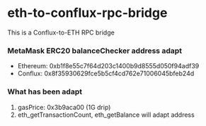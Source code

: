 # eth-to-conflux-rpc-bridge
This is a Conflux-to-ETH RPC bridge


### MetaMask ERC20 balanceChecker address adapt
* Ethereum: 0xb1f8e55c7f64d203c1400b9d8555d050f94adf39
* Conflux: 0x8f35930629fce5b5cf4cd762e71006045bfeb24d


### What has been adapt
1. gasPrice: 0x3b9aca00 (1G drip)
2. eth_getTransactionCount, eth_getBalance will adapt address